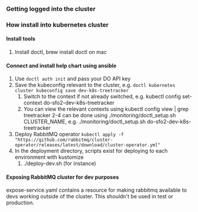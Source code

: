 ### Getting logged into the cluster

### How install into kubernetes cluster

#### Install tools
1. Install doctl, brew install doctl on mac

#### Connect and install help chart using ansible
1. Use `doctl auth init` and pass your DO API key
1. Save the kubeconfig relevant to the cluster, e.g. `doctl kubernetes cluster kubeconfig save dev-k8s-treetracker`
    1. Switch to the context if not already switched, e.g. kubectl config set-context do-sfo2-dev-k8s-treetracker 
    1. You can view the relevant contexts using kubectl config view | grep treetracker 2-4 can be done using ./monitoring/doctl_setup.sh CLUSTER_NAME, e.g. ./monitoring/doctl_setup.sh do-sfo2-dev-k8s-treetracker
1. Deploy RabbitMQ operator `kubectl apply -f "https://github.com/rabbitmq/cluster-operator/releases/latest/download/cluster-operator.yml"`
1. In the deployment directory, scripts exist for deploying to each environment with kustomize
    1. ./deploy-dev.sh (for instance)

#### Exposing RabbitMQ cluster for dev purposes
expose-service.yaml contains a resource for making rabbitmq available to devs working outside of the cluster.  This shouldn't be used in test or production.
